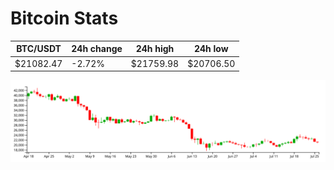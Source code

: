 # Bitcoin Stats

BTC/USDT|24h change|24h high|24h low|
|---|---|---|---|
|$21082.47|-2.72%|$21759.98|$20706.50|

<img src="./chart.svg">
